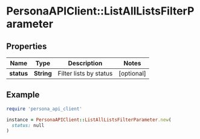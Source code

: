 # PersonaAPIClient::ListAllListsFilterParameter

## Properties

| Name | Type | Description | Notes |
| ---- | ---- | ----------- | ----- |
| **status** | **String** | Filter lists by status | [optional] |

## Example

```ruby
require 'persona_api_client'

instance = PersonaAPIClient::ListAllListsFilterParameter.new(
  status: null
)
```

